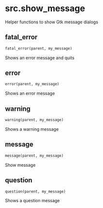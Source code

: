 <h1 id="src.show_message">src.show_message</h1>

Helper functions to show Gtk message dialogs
<h2 id="src.show_message.fatal_error">fatal_error</h2>

```python
fatal_error(parent, my_message)
```
Shows an error message and quits
<h2 id="src.show_message.error">error</h2>

```python
error(parent, my_message)
```
Shows an error message
<h2 id="src.show_message.warning">warning</h2>

```python
warning(parent, my_message)
```
Shows a warning message
<h2 id="src.show_message.message">message</h2>

```python
message(parent, my_message)
```
Show message
<h2 id="src.show_message.question">question</h2>

```python
question(parent, my_message)
```
Shows a question message
